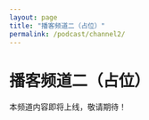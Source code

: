 ```yaml
---
layout: page
title: "播客频道二（占位）"
permalink: /podcast/channel2/
---
```


# 播客频道二（占位）

本频道内容即将上线，敬请期待！ 